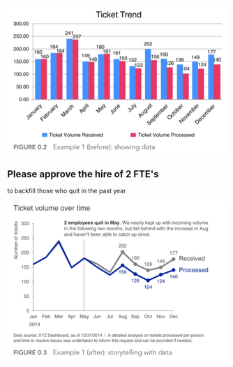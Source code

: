 ![](Images/002-Ticket-Trend.jpg)

## Please approve the hire of 2 FTE's
to backfill those who quit in the past year

![](Images/003-Ticket-Volume-Over-Time.jpg)
